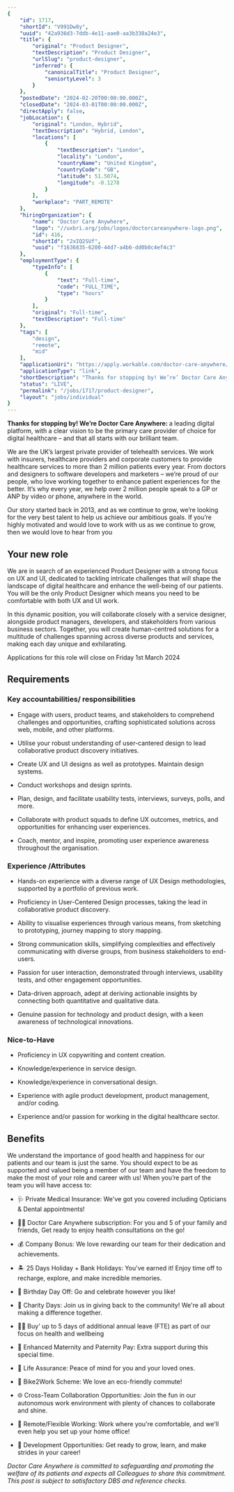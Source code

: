 ```yaml
---
{
	"id": 1717,
	"shortId": "V991Dw8y",
	"uuid": "42a936d3-7ddb-4e11-aae0-aa3b338a24e3",
	"title": {
		"original": "Product Designer",
		"textDescription": "Product Designer",
		"urlSlug": "product-designer",
		"inferred": {
			"canonicalTitle": "Product Designer",
			"seniortyLevel": 3
		}
	},
	"postedDate": "2024-02-20T00:00:00.000Z",
	"closedDate": "2024-03-01T00:00:00.000Z",
	"directApply": false,
	"jobLocation": {
		"original": "London, Hybrid",
		"textDescription": "Hybrid, London",
		"locations": [
			{
				"textDescription": "London",
				"locality": "London",
				"countryName": "United Kingdom",
				"countryCode": "GB",
				"latitude": 51.5074,
				"longitude": -0.1278
			}
		],
		"workplace": "PART_REMOTE"
	},
	"hiringOrganization": {
		"name": "Doctor Care Anywhere",
		"logo": "//uxbri.org/jobs/logos/doctorcareanywhere-logo.png",
		"id": 416,
		"shortId": "2xIQ2SUf",
		"uuid": "f1636835-6200-44d7-a4b6-dd0b0c4ef4c3"
	},
	"employmentType": {
		"typeInfo": [
			{
				"text": "Full-time",
				"code": "FULL_TIME",
				"type": "hours"
			}
		],
		"original": "Full-time",
		"textDescription": "Full-time"
	},
	"tags": [
		"design",
		"remote",
		"mid"
	],
	"applicationUri": "https://apply.workable.com/doctor-care-anywhere/j/5382F58C2D/apply/",
	"applicationType": "link",
	"shortDescription": "Thanks for stopping by! We’re’ Doctor Care Anywhere: a leading digital platform, with a clear vision to be the primary care provider of choice for digital healthcare – and that all starts with our",
	"status": "LIVE",
	"permalink": "/jobs/1717/product-designer",
	"layout": "jobs/individual"
}
---
```

<p><strong>Thanks for stopping by! We’re Doctor Care Anywhere: </strong>a leading digital platform, with a clear vision to be the primary care provider of choice for digital healthcare – and that all starts with our brilliant team.</p><p>We are the UK’s largest private provider of telehealth services. We work with insurers, healthcare providers and corporate customers to provide healthcare services to more than 2 million patients every year. From doctors and designers to software developers and marketers – we’re proud of our people, who love working together to enhance patient experiences for the better. It’s why every year, we help over 2 million people speak to a GP or ANP by video or phone, anywhere in the world.</p><p>Our story started back in 2013, and as we continue to grow, we’re looking for the very best talent to help us achieve our ambitious goals. If you’re highly motivated and would love to work with us as we continue to grow, then we would love to hear from you</p><h2>Your new role</h2><p>We are in search of an experienced Product Designer with a strong focus on UX and UI, dedicated to tackling intricate challenges that will shape the landscape of digital healthcare and enhance the well-being of our patients. You will be the only Product Designer which means you need to be comfortable with both UX and UI work.</p><p>In this dynamic position, you will collaborate closely with a service designer, alongside product managers, developers, and stakeholders from various business sectors. Together, you will create human-centred solutions for a multitude of challenges spanning across diverse products and services, making each day unique and exhilarating.</p><p>Applications for this role will close on Friday 1st March 2024</p><h2>Requirements</h2><h3>Key accountabilities/ responsibilities</h3><ul><li><p>Engage with users, product teams, and stakeholders to comprehend challenges and opportunities, crafting sophisticated solutions across web, mobile, and other platforms.</p></li><li><p>Utilise your robust understanding of user-cantered design to lead collaborative product discovery initiatives.</p></li><li><p>Create UX and UI designs as well as prototypes. Maintain design systems.</p></li><li><p>Conduct workshops and design sprints.</p></li><li><p>Plan, design, and facilitate usability tests, interviews, surveys, polls, and more.</p></li><li><p>Collaborate with product squads to define UX outcomes, metrics, and opportunities for enhancing user experiences.</p></li><li><p>Coach, mentor, and inspire, promoting user experience awareness throughout the organisation.</p></li></ul><h3>Experience /Attributes</h3><ul><li><p>Hands-on experience with a diverse range of UX Design methodologies, supported by a portfolio of previous work.</p></li><li><p>Proficiency in User-Centered Design processes, taking the lead in collaborative product discovery.</p></li><li><p>Ability to visualise experiences through various means, from sketching to prototyping, journey mapping to story mapping.</p></li><li><p>Strong communication skills, simplifying complexities and effectively communicating with diverse groups, from business stakeholders to end-users.</p></li><li><p>Passion for user interaction, demonstrated through interviews, usability tests, and other engagement opportunities.</p></li><li><p>Data-driven approach, adept at deriving actionable insights by connecting both quantitative and qualitative data.</p></li><li><p>Genuine passion for technology and product design, with a keen awareness of technological innovations.</p></li></ul><h3>Nice-to-Have</h3><ul><li><p>Proficiency in UX copywriting and content creation.</p></li><li><p>Knowledge/experience in service design.</p></li><li><p>Knowledge/experience in conversational design.</p></li><li><p>Experience with agile product development, product management, and/or coding.</p></li><li><p>Experience and/or passion for working in the digital healthcare sector.</p></li></ul><h2>Benefits</h2><p>We understand the importance of good health and happiness for our patients and our team is just the same. You should expect to be as supported and valued being a member of our team and have the freedom to make the most of your role and career with us! When you’re part of the team you will have access to:</p><ul><li><p>🩺&nbsp;Private Medical Insurance: We've got you covered including Opticians &amp; Dental appointments!</p></li><li><p>👩‍⚕️&nbsp;Doctor Care Anywhere subscription: For you and 5 of your family and friends, Get ready to enjoy health consultations on the go!</p></li><li><p>💰&nbsp;Company Bonus: We love rewarding our team for their dedication and achievements.</p></li><li><p>🏝️&nbsp;25 Days Holiday + Bank Holidays: You've earned it! Enjoy time off to recharge, explore, and make incredible memories.</p></li><li><p>🎁&nbsp;Birthday Day Off: Go and celebrate however you like!</p></li><li><p>🌈&nbsp;Charity Days: Join us in giving back to the community! We're all about making a difference together.</p></li><li><p>🧘‍♂️ Buy' up to 5 days of additional annual leave (FTE) as part of our focus on health and wellbeing</p></li><li><p>👶&nbsp;Enhanced Maternity and Paternity Pay: Extra support during this special time.</p></li><li><p>🤝&nbsp;Life Assurance: Peace of mind for you and your loved ones.</p></li><li><p>🚴&nbsp;Bike2Work Scheme: We love an eco-friendly commute!</p></li><li><p>🌐&nbsp;Cross-Team Collaboration Opportunities: Join the fun in our autonomous work environment with plenty of chances to collaborate and shine.</p></li><li><p>🏡&nbsp;Remote/Flexible Working: Work where you're comfortable, and we'll even help you set up your home office!</p></li><li><p>🚀&nbsp;Development Opportunities: Get ready to grow, learn, and make strides in your career!</p></li></ul><p><em>Doctor Care Anywhere is committed to safeguarding and promoting the welfare of its patients and expects all Colleagues to share this commitment. This post is subject to satisfactory DBS and reference checks.</em></p>
